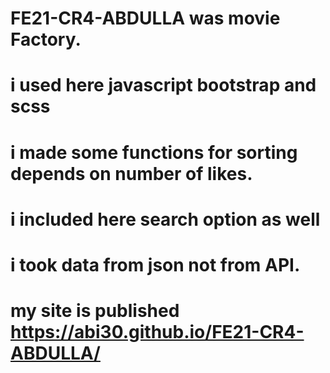 # FE21-CR4-ABDULLA was movie Factory.
# i used here javascript bootstrap and scss
# i made some functions for sorting depends on number of likes.
# i included here search option as well 
# i took data from json not from API.
# my site is published https://abi30.github.io/FE21-CR4-ABDULLA/
